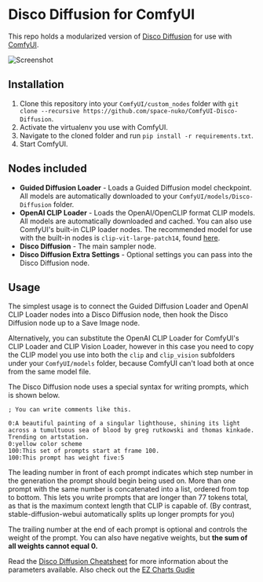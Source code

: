 # Disco Diffusion for ComfyUI

This repo holds a modularized version of [Disco Diffusion](https://github.com/alembics/disco-diffusion) for use with [ComfyUI](https://github.com/comfyanonymous/ComfyUI).

![Screenshot](./screenshot.png)

## Installation

1. Clone this repository into your `ComfyUI/custom_nodes` folder with `git clone --recursive https://github.com/space-nuko/ComfyUI-Disco-Diffusion`.
2. Activate the virtualenv you use with ComfyUI.
3. Navigate to the cloned folder and run `pip install -r requirements.txt`.
4. Start ComfyUI.

## Nodes included

- **Guided Diffusion Loader** - Loads a Guided Diffusion model checkpoint. All models are automatically downloaded to your `ComfyUI/models/Disco-Diffusion` folder.
- **OpenAI CLIP Loader** - Loads the OpenAI/OpenCLIP format CLIP models. All models are automatically downloaded and cached. You can also use ComfyUI's built-in CLIP loader nodes. The recommended model for use with the built-in nodes is `clip-vit-large-patch14`, found [here](https://huggingface.co/openai/clip-vit-large-patch14/blob/main/pytorch_model.bin).
- **Disco Diffusion** - The main sampler node.
- **Disco Diffusion Extra Settings** - Optional settings you can pass into the Disco Diffusion node.

## Usage

The simplest usage is to connect the Guided Diffusion Loader and OpenAI CLIP Loader nodes into a Disco Diffusion node, then hook the Disco Diffusion node up to a Save Image node.

Alternatively, you can substitute the OpenAI CLIP Loader for ComfyUI's CLIP Loader and CLIP Vision Loader, however in this case you need to copy the CLIP model you use into both the `clip` and `clip_vision` subfolders under your `ComfyUI/models` folder, because ComfyUI can't load both at once from the same model file.

The Disco Diffusion node uses a special syntax for writing prompts, which is shown below.

```
; You can write comments like this.

0:A beautiful painting of a singular lighthouse, shining its light across a tumultuous sea of blood by greg rutkowski and thomas kinkade. Trending on artstation.
0:yellow color scheme
100:This set of prompts start at frame 100.
100:This prompt has weight five:5
```

The leading number in front of each prompt indicates which step number in the generation the prompt should begin being used on. More than one prompt with the same number is concatenated into a list, ordered from top to bottom. This lets you write prompts that are longer than 77 tokens total, as that is the maximum context length that CLIP is capable of. (By contrast, stable-diffusion-webui automatically splits up longer prompts for you)

The trailing number at the end of each prompt is optional and controls the weight of the prompt. You can also have negative weights, but **the sum of all weights cannot equal 0.**

Read the [Disco Diffusion Cheatsheet](https://botbox.dev/disco-diffusion-cheatsheet/) for more information about the parameters available.
Also check out the [EZ Charts Gudie](https://ezcharts.miraheze.org/wiki/EZ_Charts)
